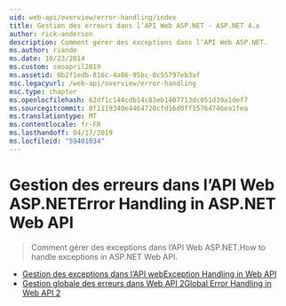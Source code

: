```yaml
---
uid: web-api/overview/error-handling/index
title: Gestion des erreurs dans l’API Web ASP.NET - ASP.NET 4.x
author: rick-anderson
description: Comment gérer des exceptions dans l’API Web ASP.NET.
ms.author: riande
ms.date: 10/23/2014
ms.custom: seoapril2019
ms.assetid: 0b2f1edb-816c-4a86-95bc-0c55797eb3af
msc.legacyurl: /web-api/overview/error-handling
msc.type: chapter
ms.openlocfilehash: 62df1c144cdb14c83eb1407713dc051d39a1def7
ms.sourcegitcommit: 0f1119340e4464720cfd16d0ff15764746ea1fea
ms.translationtype: MT
ms.contentlocale: fr-FR
ms.lasthandoff: 04/17/2019
ms.locfileid: "59401034"
---
```

# <a name="error-handling-in-aspnet-web-api"></a><span data-ttu-id="41372-103">Gestion des erreurs dans l’API Web ASP.NET</span><span class="sxs-lookup"><span data-stu-id="41372-103">Error Handling in ASP.NET Web API</span></span>

> <span data-ttu-id="41372-104">Comment gérer des exceptions dans l’API Web ASP.NET.</span><span class="sxs-lookup"><span data-stu-id="41372-104">How to handle exceptions in ASP.NET Web API.</span></span>


- [<span data-ttu-id="41372-105">Gestion des exceptions dans l’API web</span><span class="sxs-lookup"><span data-stu-id="41372-105">Exception Handling in Web API</span></span>](exception-handling.md)
- [<span data-ttu-id="41372-106">Gestion globale des erreurs dans Web API 2</span><span class="sxs-lookup"><span data-stu-id="41372-106">Global Error Handling in Web API 2</span></span>](web-api-global-error-handling.md)
